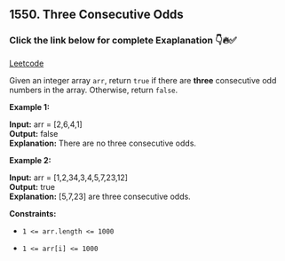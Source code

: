 ## 1550. Three Consecutive Odds

### Click the link below for complete Exaplanation 👇🔥✅

[Leetcode](https://leetcode.com/problems/three-consecutive-odds/solutions/5394180/easy-to-understand-2-approaches-sliding-window-java-solution/)

Given an integer array ``arr``, return ``true`` if there are __three__ consecutive odd numbers in the array. Otherwise, return ``false``.
 

**Example 1:**

**Input:** arr = [2,6,4,1] <br>
**Output:** false          <br>
**Explanation:** There are no three consecutive odds.

**Example 2:**

**Input:** arr = [1,2,34,3,4,5,7,23,12] <br>
**Output:** true <br>
**Explanation:** [5,7,23] are three consecutive odds.

**Constraints:**

- ``1 <= arr.length <= 1000``

- ``1 <= arr[i] <= 1000``
